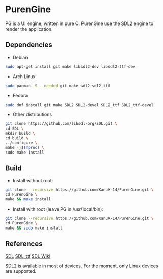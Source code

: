 # PurenGine
PG is a UI engine, written in pure C. PurenGine use the SDL2 engine to render the application.

## Dependencies

- Debian
```bash
sudo apt-get install git make libsdl2-dev libsdl2-ttf-dev
```

- Arch Linux
```bash
sudo pacman -S --needed git make sdl2 sdl2_ttf
```

- Fedora
```bash
sudo dnf install git make SDL2 SDL2-devel SDL2_ttf SDL2_ttf-devel
```

- Other distributions
```bash
git clone https://github.com/libsdl-org/SDL.git \
cd SDL \
mkdir build \
cd build \
../configure \
make -j$(nproc) \
sudo make install
```

## Build

- Install without root:
```bash
git clone --recursive https://github.com/KanuX-14/PurenGine.git \
cd PurenGine \
make && make install
```
- Install with root (leave PG in /usr/local/bin):
```bash
git clone --recursive https://github.com/KanuX-14/PurenGine.git \
cd PurenGine \
make && sudo make install
```

## References

[SDL](https://github.com/libsdl-org/SDL)
[SDL_ttf](https://github.com/libsdl-org/SDL_ttf)
[SDL Wiki](https://wiki.libsdl.org)

SDL2 is available in most of devices. For the moment, only Linux devices are supported.
